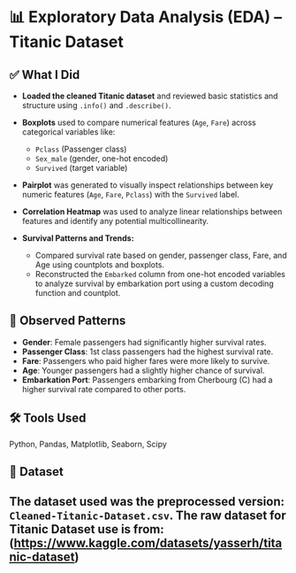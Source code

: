 
# 📊 Exploratory Data Analysis (EDA) – Titanic Dataset

## ✅ What I Did

- **Loaded the cleaned Titanic dataset** and reviewed basic statistics and structure using `.info()` and `.describe()`.

- **Boxplots**  used to compare numerical features (`Age`, `Fare`) across categorical variables like:
  - `Pclass` (Passenger class)
  - `Sex_male` (gender, one-hot encoded)
  - `Survived` (target variable)

- **Pairplot** was generated to visually inspect relationships between key numeric features (`Age`, `Fare`, `Pclass`) with the `Survived` label.

- **Correlation Heatmap** was used to analyze linear relationships between features and identify any potential multicollinearity.

- **Survival Patterns and Trends:**
  - Compared survival rate based on gender, passenger class, Fare, and Age using countplots and boxplots.
  - Reconstructed the `Embarked` column from one-hot encoded variables to analyze survival by embarkation port using a custom decoding function and countplot.

## 🧠 Observed Patterns

- **Gender**: Female passengers had significantly higher survival rates.
- **Passenger Class**: 1st class passengers had the highest survival rate.
- **Fare**: Passengers who paid higher fares were more likely to survive.
- **Age**: Younger passengers had a slightly higher chance of survival.
- **Embarkation Port**: Passengers embarking from Cherbourg (C) had a higher survival rate compared to other ports.

## 🛠 Tools Used

Python,
Pandas, Matplotlib, Seaborn, Scipy

## 📁 Dataset

The dataset used was the preprocessed version: `Cleaned-Titanic-Dataset.csv`.
The raw dataset for Titanic Dataset use is from: (https://www.kaggle.com/datasets/yasserh/titanic-dataset)
---
